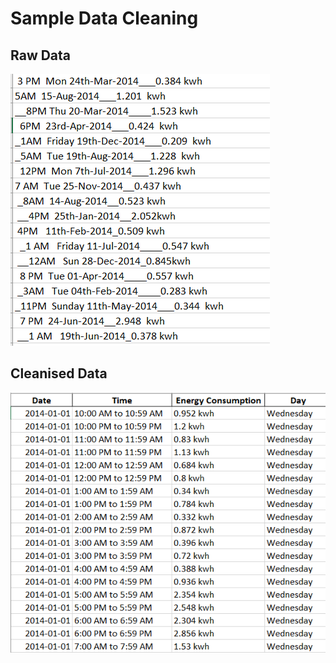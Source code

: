 # Sample Data Cleaning

## Raw Data
![Sample Raw Data](SampleRawData.PNG)

## Cleanised Data
![Sample Cleanised Data](SampleCleanisedData.PNG)

